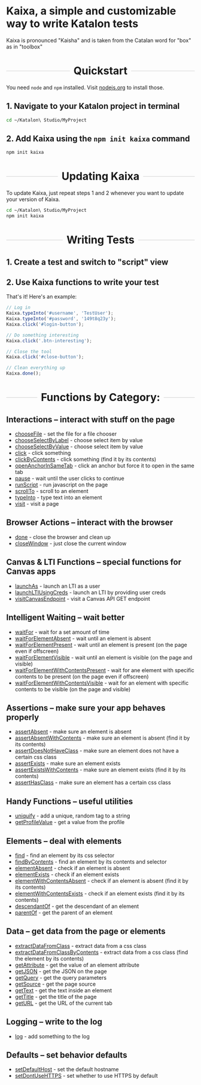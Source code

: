 # Kaixa, a simple and customizable way to write Katalon tests

Kaixa is pronounced "Kaisha" and is taken from the Catalan word for "box" as in "toolbox"

<h1 style="display: flex; align-items: center;">
  <div style="flex-grow: 1; height: 1px; background: #ccc; margin-right: 10px;">
  </div>
  <div>
    Quickstart
  </div>
  <div style="flex-grow: 1; height: 1px; background: #ccc; margin-left: 10px;">
  </div>
</h1>

You need `node` and `npm` installed. Visit [nodejs.org](https://nodejs.org) to install those.

## 1. Navigate to your Katalon project in terminal

```bash
cd ~/Katalon\ Studio/MyProject
```

## 2. Add Kaixa using the `npm init kaixa` command

```bash
npm init kaixa
```

<h1 style="display: flex; align-items: center;">
  <div style="flex-grow: 1; height: 1px; background: #ccc; margin-right: 10px;">
  </div>
  <div>
    Updating Kaixa
  </div>
  <div style="flex-grow: 1; height: 1px; background: #ccc; margin-left: 10px;">
  </div>
</h1>

To update Kaixa, just repeat steps 1 and 2 whenever you want to update your version of Kaixa.

```bash
cd ~/Katalon\ Studio/MyProject
npm init kaixa
```

<h1 style="display: flex; align-items: center;">
  <div style="flex-grow: 1; height: 1px; background: #ccc; margin-right: 10px;">
  </div>
  <div>
    Writing Tests
  </div>
  <div style="flex-grow: 1; height: 1px; background: #ccc; margin-left: 10px;">
  </div>
</h1>

## 1. Create a test and switch to "script" view

## 2. Use Kaixa functions to write your test

That's it! Here's an example:

```js
// Log in
Kaixa.typeInto('#username', 'TestUser');
Kaixa.typeInto('#password', '149t8q23y');
Kaixa.click('#login-button');

// Do something interesting
Kaixa.click('.btn-interesting');

// Close the tool
Kaixa.click('#close-button');

// Clean everything up
Kaixa.done();
```

<h1 style="display: flex; align-items: center;">
  <div style="flex-grow: 1; height: 1px; background: #ccc; margin-right: 10px;">
  </div>
  <div>
    Functions by Category:
  </div>
  <div style="flex-grow: 1; height: 1px; background: #ccc; margin-left: 10px;">
  </div>
</h1>

## **Interactions** – interact with stuff on the page

- [chooseFile](https://harvard-edtech.github.io/create-kaixa/Kaixa.html#chooseFile) - set the file for a file chooser
- [chooseSelectByLabel](https://harvard-edtech.github.io/create-kaixa/Kaixa.html#chooseSelectByLabel) - choose select item by value
- [chooseSelectByValue](https://harvard-edtech.github.io/create-kaixa/Kaixa.html#chooseSelectByValue) - choose select item by value
- [click](https://harvard-edtech.github.io/create-kaixa/Kaixa.html#click) - click something
- [clickByContents](https://harvard-edtech.github.io/create-kaixa/Kaixa.html#clickByContents) - click something (find it by its contents)
- [openAnchorInSameTab](https://harvard-edtech.github.io/create-kaixa/Kaixa.html#openAnchorInSameTab) - click an anchor but force it to open in the same tab
- [pause](https://harvard-edtech.github.io/create-kaixa/Kaixa.html#pause) - wait until the user clicks to continue
- [runScript](https://harvard-edtech.github.io/create-kaixa/Kaixa.html#runScript) - run javascript on the page
- [scrollTo](https://harvard-edtech.github.io/create-kaixa/Kaixa.html#scrollTo) - scroll to an element
- [typeInto](https://harvard-edtech.github.io/create-kaixa/Kaixa.html#typeInto) - type text into an element
- [visit](https://harvard-edtech.github.io/create-kaixa/Kaixa.html#visit) - visit a page

## **Browser Actions** – interact with the browser

- [done](https://harvard-edtech.github.io/create-kaixa/Kaixa.html#done) - close the browser and clean up
- [closeWindow](https://harvard-edtech.github.io/create-kaixa/Kaixa.html#closeWindow) - just close the current window

## **Canvas & LTI Functions** – special functions for Canvas apps

- [launchAs](https://harvard-edtech.github.io/create-kaixa/Kaixa.html#launchAs) - launch an LTI as a user
- [launchLTIUsingCreds](https://harvard-edtech.github.io/create-kaixa/Kaixa.html#launchLTIUsingCreds) - launch an LTI by providing user creds
- [visitCanvasEndpoint](https://harvard-edtech.github.io/create-kaixa/Kaixa.html#visitCanvasEndpoint) - visit a Canvas API GET endpoint

## **Intelligent Waiting** – wait better

- [waitFor](https://harvard-edtech.github.io/create-kaixa/Kaixa.html#waitFor) - wait for a set amount of time
- [waitForElementAbsent](https://harvard-edtech.github.io/create-kaixa/Kaixa.html#waitForElementAbsent) - wait until an element is absent
- [waitForElementPresent](https://harvard-edtech.github.io/create-kaixa/Kaixa.html#waitForElementPresent) - wait until an element is present (on the page even if offscreen)
- [waitForElementVisible](https://harvard-edtech.github.io/create-kaixa/Kaixa.html#waitForElementVisible) - wait until an element is visible (on the page and visible)
- [waitForElementWithContentsPresent](https://harvard-edtech.github.io/create-kaixa/Kaixa.html#waitForElementWithContentsPresent) - wait for ane element with specific contents to be present (on the page even if offscreen)
- [waitForElementWithContentsVisible](https://harvard-edtech.github.io/create-kaixa/Kaixa.html#waitForElementWithContentsVisible) - wait for an element with specific contents to be visible (on the page and visible)

## **Assertions** – make sure your app behaves properly

- [assertAbsent](https://harvard-edtech.github.io/create-kaixa/Kaixa.html#assertAbsent) - make sure an element is absent
- [assertAbsentWithContents](https://harvard-edtech.github.io/create-kaixa/Kaixa.html#assertAbsentWithContents) - make sure an element is absent (find it by its contents)
- [assertDoesNotHaveClass](https://harvard-edtech.github.io/create-kaixa/Kaixa.html#assertDoesNotHaveClass) - make sure an element does not have a certain css class
- [assertExists](https://harvard-edtech.github.io/create-kaixa/Kaixa.html#assertExists) - make sure an element exists
- [assertExistsWithContents](https://harvard-edtech.github.io/create-kaixa/Kaixa.html#assertExistsWithContents) - make sure an element exists (find it by its contents)
- [assertHasClass](https://harvard-edtech.github.io/create-kaixa/Kaixa.html#assertHasClass) - make sure an element has a certain css class

## **Handy Functions** – useful utilities

- [uniquify](https://harvard-edtech.github.io/create-kaixa/Kaixa.html#uniquify) - add a unique, random tag to a string
- [getProfileValue](https://harvard-edtech.github.io/create-kaixa/Kaixa.html#getProfileValue) - get a value from the profile

## **Elements** – deal with elements

- [find](https://harvard-edtech.github.io/create-kaixa/Kaixa.html#find) - find an element by its css selector
- [findByContents](https://harvard-edtech.github.io/create-kaixa/Kaixa.html#findByContents) - find an element by its contents and selector
- [elementAbsent](https://harvard-edtech.github.io/create-kaixa/Kaixa.html#elementAbsent) - check if an element is absent
- [elementExists](https://harvard-edtech.github.io/create-kaixa/Kaixa.html#elementExists) - check if an element exists
- [elementWithContentsAbsent](https://harvard-edtech.github.io/create-kaixa/Kaixa.html#elementWithContentsAbsent) - check if an element is absent (find it by its contents)
- [elementWithContentsExists](https://harvard-edtech.github.io/create-kaixa/Kaixa.html#elementWithContentsExists) - check if an element exists (find it by its contents)
- [descendantOf](https://harvard-edtech.github.io/create-kaixa/Kaixa.html#descendantOf) - get the descendant of an element
- [parentOf](https://harvard-edtech.github.io/create-kaixa/Kaixa.html#parentOf) - get the parent of an element

## **Data** – get data from the page or elements

- [extractDataFromClass](https://harvard-edtech.github.io/create-kaixa/Kaixa.html#extractDataFromClass) - extract data from a css class
- [extractDataFromClassByContents](https://harvard-edtech.github.io/create-kaixa/Kaixa.html#extractDataFromClassByContents) - extract data from a css class (find the element by its contents)
- [getAttribute](https://harvard-edtech.github.io/create-kaixa/Kaixa.html#getAttribute) - get the value of an element attribute
- [getJSON](https://harvard-edtech.github.io/create-kaixa/Kaixa.html#getJSON) - get the JSON on the page
- [getQuery](https://harvard-edtech.github.io/create-kaixa/Kaixa.html#getQuery) - get the query parameters
- [getSource](https://harvard-edtech.github.io/create-kaixa/Kaixa.html#getSource) - get the page source
- [getText](https://harvard-edtech.github.io/create-kaixa/Kaixa.html#getText) - get the text inside an element
- [getTitle](https://harvard-edtech.github.io/create-kaixa/Kaixa.html#getTitle) - get the title of the page
- [getURL](https://harvard-edtech.github.io/create-kaixa/Kaixa.html#getURL) - get the URL of the current tab

## **Logging** – write to the log

- [log](https://harvard-edtech.github.io/create-kaixa/Kaixa.html#log) - add something to the log

## **Defaults** – set behavior defaults

- [setDefaultHost](https://harvard-edtech.github.io/create-kaixa/Kaixa.html#setDefaultHost) - set the default hostname
- [setDontUseHTTPS](https://harvard-edtech.github.io/create-kaixa/Kaixa.html#setDontUseHTTPS) - set whether to use HTTPS by default

